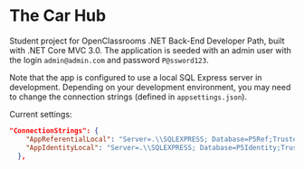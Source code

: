 # The Car Hub

Student project for OpenClassrooms .NET Back-End Developer Path, built with .NET Core MVC 3.0. The application is seeded with an admin user with the login `admin@admin.com` and password `P@ssword123`. 

Note that the app is configured to use a local SQL Express server in development. Depending on your development environment, you may need to change the connection strings (defined in ``appsettings.json``).

Current settings:
```json
"ConnectionStrings": {
    "AppReferentialLocal": "Server=.\\SQLEXPRESS; Database=P5Ref;Trusted_Connection=True;MultipleActiveResultSets=true",
    "AppIdentityLocal": "Server=.\\SQLEXPRESS; Database=P5Identity;Trusted_Connection=True;MultipleActiveResultSets=true"
  },
```

